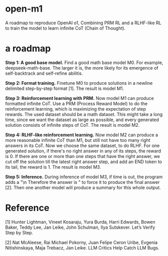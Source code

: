 # open-m1
A roadmap to reproduce OpenAI o1, Combining PRM RL and a RLHF-like RL to train the model to learn infinite CoT (Chain of Thought).
# a roadmap
**Step 1: A good base model.** Find a good math base model M0. For example, deepseek-math-base. The larger it is, the more likely for its emergence of self-backtrack and self-refine abilitis.

**Step 2: Format training.** Finetune M0 to produce solutions in a newline delimited step-by-step format [1]. The result is model M1.

**Step 3: Reinforcement learning with PRM.** Now model M1 can produce formatted infinite CoT. Use a PRM (Process Reward Model) to do the reinforcement learning, which is maximizing the expectation of step rewards. The used dataset should be a math dataset. This might take a long time, since we want the dataset as large as possible, and every generated solution consists of infinite steps of CoT. The result is model M2.

**Step 4: RLHF-like reinforcement learning.** Now model M2 can produce a more reasonable infinite CoT than M1, but still not have too many right answers in its CoT. Now we choose the same dataset, to do RLHF. For one generated solution, if there's no right answer in any of its steps, the reward is 0. If there are one or more than one steps that have the right answer, we cut off the solution till the latest right answer step, and add an END token to its tail, the reward is 1. The result is model M3.

**Step 5: Inference.** During inference of model M3, if time is out, the program adds a "\n Therefore the answer is " to force it to produce the final answer [2]. Then one another model will produce a summary for this whole output.
# Reference
[1] Hunter Lightman, Vineet Kosaraju, Yura Burda, Harri Edwards, Bowen Baker, Teddy Lee, Jan Leike, John Schulman, Ilya Sutskever. Let’s Verify Step by Step.

[2] Nat McAleese, Rai Michael Pokorny, Juan Felipe Ceron Uribe, Evgenia Nitishinskaya, Maja Trebacz, Jan Leike. LLM Critics Help Catch LLM Bugs.
